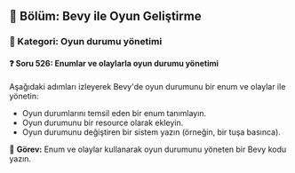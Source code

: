 ## 📘 Bölüm: Bevy ile Oyun Geliştirme  
### 🔹 Kategori: Oyun durumu yönetimi  
#### ❓ Soru 526: Enumlar ve olaylarla oyun durumu yönetimi

Aşağıdaki adımları izleyerek Bevy'de oyun durumunu bir enum ve olaylar ile yönetin:

- Oyun durumlarını temsil eden bir enum tanımlayın.
- Oyun durumunu bir resource olarak ekleyin.
- Oyun durumunu değiştiren bir sistem yazın (örneğin, bir tuşa basınca).

🔧 **Görev:** Enum ve olaylar kullanarak oyun durumunu yöneten bir Bevy kodu yazın.
